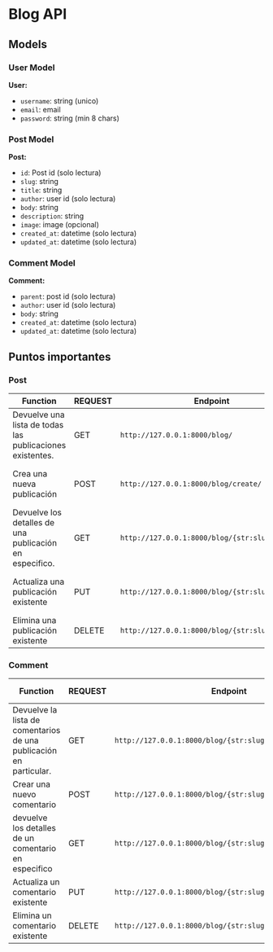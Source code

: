 # Blog API

## Models

### User Model
**User:**
- `username`: string (unico)
- `email`: email
- `password`: string (min 8 chars)

### Post Model
**Post:**
- `id`: Post id (solo lectura)
- `slug`: string
- `title`: string
- `author`: user id (solo lectura)
- `body`: string
- `description`: string
- `image`: image (opcional)
- `created_at`: datetime (solo lectura)
- `updated_at`: datetime (solo lectura)

### Comment Model
**Comment:**
- `parent`: post id (solo lectura)
- `author`: user id (solo lectura)
- `body`: string
- `created_at`: datetime (solo lectura)
- `updated_at`: datetime (solo lectura)

## Puntos importantes

### Post 

| Function                          | REQUEST   | Endpoint                                      | form-data                                     |
|-----------------------------------|-----------|-----------------------------------------------|-----------------------------------------------|
| Devuelve una lista de todas las publicaciones existentes. | GET     | `http://127.0.0.1:8000/blog/`                |                                               |
| Crea una nueva publicación       | POST      | `http://127.0.0.1:8000/blog/create/`         | `title`, `body`, `description`, `image`: optional |
| Devuelve los detalles de una publicación en especifico. | GET  | `http://127.0.0.1:8000/blog/{str:slug}/`     |                                               |
| Actualiza una publicación existente          | PUT | `http://127.0.0.1:8000/blog/{str:slug}/edit`     | `title`, `body`, `description`, `image`: optional |
| Elimina una publicación existente         | DELETE    | `http://127.0.0.1:8000/blog/{str:slug}/delete`     |                                               |

### Comment 

| Function                          | REQUEST   | Endpoint                                             | form-data            |
|-----------------------------------|-----------|------------------------------------------------------|----------------------|
| Devuelve la lista de comentarios de una publicación en particular. | GET | `http://127.0.0.1:8000/blog/{str:slug}/comment/` |                      |
| Crear una nuevo comentario        | POST      | `http://127.0.0.1:8000/blog/{str:slug}/comment/create/` | `body`: comment body |
| devuelve los detalles de un comentario en especifico | GET  | `http://127.0.0.1:8000/blog/{str:slug}/comment/{int:id}/` |                      |
| Actualiza un comentario existente       | PUT | `http://127.0.0.1:8000/blog/{str:slug}/comment/{int:id}/` | `body`: comment body |
| Elimina un comentario existente       | DELETE    | `http://127.0.0.1:8000/blog/{str:slug}/comment/{int:id}/` |                      |
